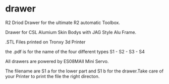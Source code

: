 # drawer
R2 Driod Drawer for the ultimate R2 automatic Toolbox.

Drawer for CSL Alumium Skin Bodys with JAG Style Alu Frame.

.STL Files printed on Tronxy 3d Printer

the .pdf is for the name of the four different types
S1 - S2 - S3 - S4

All drawers are powered by ES08MAII Mini Servo.

The filename are S1 a for the lower part and S1 b for the drawer.Take care of your Printer to print the file the right directon.



